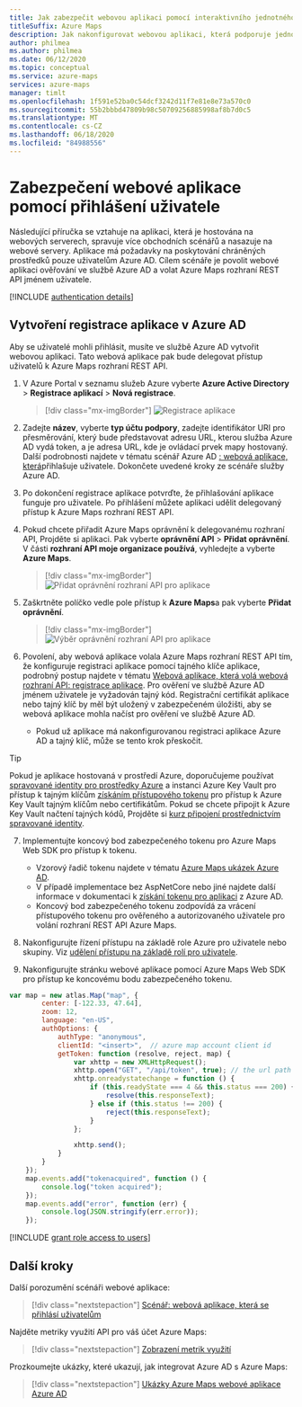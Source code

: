 ```yaml
---
title: Jak zabezpečit webovou aplikaci pomocí interaktivního jednotného přihlašování
titleSuffix: Azure Maps
description: Jak nakonfigurovat webovou aplikaci, která podporuje jednotné přihlašování Azure AD s Azure Maps Web SDK pomocí protokolu OpenID Connect.
author: philmea
ms.author: philmea
ms.date: 06/12/2020
ms.topic: conceptual
ms.service: azure-maps
services: azure-maps
manager: timlt
ms.openlocfilehash: 1f591e52ba0c54dcf3242d11f7e81e8e73a570c0
ms.sourcegitcommit: 55b2bbbd47809b98c50709256885998af8b7d0c5
ms.translationtype: MT
ms.contentlocale: cs-CZ
ms.lasthandoff: 06/18/2020
ms.locfileid: "84988556"
---
```

# <a name="secure-a-web-application-with-user-sign-in"></a>Zabezpečení webové aplikace pomocí přihlášení uživatele

Následující příručka se vztahuje na aplikaci, která je hostována na webových serverech, spravuje více obchodních scénářů a nasazuje na webové servery. Aplikace má požadavky na poskytování chráněných prostředků pouze uživatelům Azure AD. Cílem scénáře je povolit webové aplikaci ověřování ve službě Azure AD a volat Azure Maps rozhraní REST API jménem uživatele.

[!INCLUDE [authentication details](./includes/view-authentication-details.md)]

## <a name="create-an-application-registration-in-azure-ad"></a>Vytvoření registrace aplikace v Azure AD

Aby se uživatelé mohli přihlásit, musíte ve službě Azure AD vytvořit webovou aplikaci. Tato webová aplikace pak bude delegovat přístup uživatelů k Azure Maps rozhraní REST API.

1. V Azure Portal v seznamu služeb Azure vyberte **Azure Active Directory**  >  **Registrace aplikací**  >  **Nová registrace**.  

    > [!div class="mx-imgBorder"]
    > ![Registrace aplikace](./media/how-to-manage-authentication/app-registration.png)

2. Zadejte **název**, vyberte **typ účtu podpory**, zadejte identifikátor URI pro přesměrování, který bude představovat adresu URL, kterou služba Azure AD vydá token, a je adresa URL, kde je ovládací prvek mapy hostovaný. Další podrobnosti najdete v tématu scénář Azure AD [: webová aplikace, která](https://docs.microsoft.com/azure/active-directory/develop/scenario-web-app-sign-user-overview)přihlašuje uživatele. Dokončete uvedené kroky ze scénáře služby Azure AD.  

3. Po dokončení registrace aplikace potvrďte, že přihlašování aplikace funguje pro uživatele. Po přihlášení můžete aplikaci udělit delegovaný přístup k Azure Maps rozhraní REST API.
    
4.  Pokud chcete přiřadit Azure Maps oprávnění k delegovanému rozhraní API, Projděte si aplikaci. Pak vyberte **oprávnění API**  >  **Přidat oprávnění**. V části **rozhraní API moje organizace používá**, vyhledejte a vyberte **Azure Maps**.

    > [!div class="mx-imgBorder"]
    > ![Přidat oprávnění rozhraní API pro aplikace](./media/how-to-manage-authentication/app-permissions.png)

5. Zaškrtněte políčko vedle pole přístup k **Azure Maps**a pak vyberte **Přidat oprávnění**.

    > [!div class="mx-imgBorder"]
    > ![Výběr oprávnění rozhraní API pro aplikace](./media/how-to-manage-authentication/select-app-permissions.png)

6. Povolení, aby webová aplikace volala Azure Maps rozhraní REST API tím, že konfiguruje registraci aplikace pomocí tajného klíče aplikace, podrobný postup najdete v tématu [Webová aplikace, která volá webová rozhraní API: registrace aplikace](https://docs.microsoft.com/azure/active-directory/develop/scenario-web-app-call-api-app-registration). Pro ověření ve službě Azure AD jménem uživatele je vyžadován tajný kód. Registrační certifikát aplikace nebo tajný klíč by měl být uložený v zabezpečeném úložišti, aby se webová aplikace mohla načíst pro ověření ve službě Azure AD. 
   
   * Pokud už aplikace má nakonfigurovanou registraci aplikace Azure AD a tajný klíč, může se tento krok přeskočit.

> [!Tip]
> Pokud je aplikace hostovaná v prostředí Azure, doporučujeme používat [spravované identity pro prostředky Azure](https://docs.microsoft.com/azure/active-directory/managed-identities-azure-resources/overview) a instanci Azure Key Vault pro přístup k tajným klíčům [získáním přístupového tokenu](https://docs.microsoft.com/azure/active-directory/managed-identities-azure-resources/how-to-use-vm-token) pro přístup k Azure Key Vault tajným klíčům nebo certifikátům. Pokud se chcete připojit k Azure Key Vault načtení tajných kódů, Projděte si [kurz připojení prostřednictvím spravované identity](https://docs.microsoft.com/azure/key-vault/general/tutorial-net-create-vault-azure-web-app).
   
7. Implementujte koncový bod zabezpečeného tokenu pro Azure Maps Web SDK pro přístup k tokenu. 
   
   * Vzorový řadič tokenu najdete v tématu [Azure Maps ukázek Azure AD](https://github.com/Azure-Samples/Azure-Maps-AzureAD-Samples/blob/master/src/OpenIdConnect/AzureMapsOpenIdConnectv1/AzureMapsOpenIdConnect/Controllers/TokenController.cs). 
   * V případě implementace bez AspNetCore nebo jiné najdete další informace v dokumentaci k [získání tokenu pro aplikaci](https://docs.microsoft.com/azure/active-directory/develop/scenario-web-app-call-api-acquire-token) z Azure AD.
   * Koncový bod zabezpečeného tokenu zodpovídá za vrácení přístupového tokenu pro ověřeného a autorizovaného uživatele pro volání rozhraní REST API Azure Maps.

8. Nakonfigurujte řízení přístupu na základě role Azure pro uživatele nebo skupiny. Viz [udělení přístupu na základě rolí pro uživatele](#grant-role-based-access-for-users-to-azure-maps).

9. Nakonfigurujte stránku webové aplikace pomocí Azure Maps Web SDK pro přístup ke koncovému bodu zabezpečeného tokenu. 

```javascript
var map = new atlas.Map("map", {
        center: [-122.33, 47.64],
        zoom: 12,
        language: "en-US",
        authOptions: {
            authType: "anonymous",
            clientId: "<insert>",  // azure map account client id
            getToken: function (resolve, reject, map) {
                var xhttp = new XMLHttpRequest();
                xhttp.open("GET", "/api/token", true); // the url path maps to the token endpoint.
                xhttp.onreadystatechange = function () {
                    if (this.readyState === 4 && this.status === 200) {
                        resolve(this.responseText);
                    } else if (this.status !== 200) {
                        reject(this.responseText);
                    }
                };

                xhttp.send();
            }
        }
    });
    map.events.add("tokenacquired", function () {
        console.log("token acquired");
    });
    map.events.add("error", function (err) {
        console.log(JSON.stringify(err.error));
    });
```

[!INCLUDE [grant role access to users](./includes/grant-rbac-users.md)]

## <a name="next-steps"></a>Další kroky

Další porozumění scénáři webové aplikace:
> [!div class="nextstepaction"]
> [Scénář: webová aplikace, která se přihlásí uživatelům](https://docs.microsoft.com/azure/active-directory/develop/scenario-web-app-sign-user-overview)

Najděte metriky využití API pro váš účet Azure Maps:
> [!div class="nextstepaction"]
> [Zobrazení metrik využití](how-to-view-api-usage.md)

Prozkoumejte ukázky, které ukazují, jak integrovat Azure AD s Azure Maps:
> [!div class="nextstepaction"]
> [Ukázky Azure Maps webové aplikace Azure AD](https://github.com/Azure-Samples/Azure-Maps-AzureAD-Samples/tree/master/src/OpenIdConnect)
